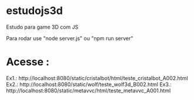 # estudojs3d
Estudo para game 3D com JS

Para rodar use "node server.js" ou "npm run server"

# Acesse :
Ex1.: http://localhost:8080/static/cristalbot/html/teste_cristalbot_A002.html
Ex2.: http://localhost:8080/static/wolf/teste_wolf3d_B002.html
Ex3.: http://localhost:8080/static/metavvc/html/teste_metavvc_A001.html